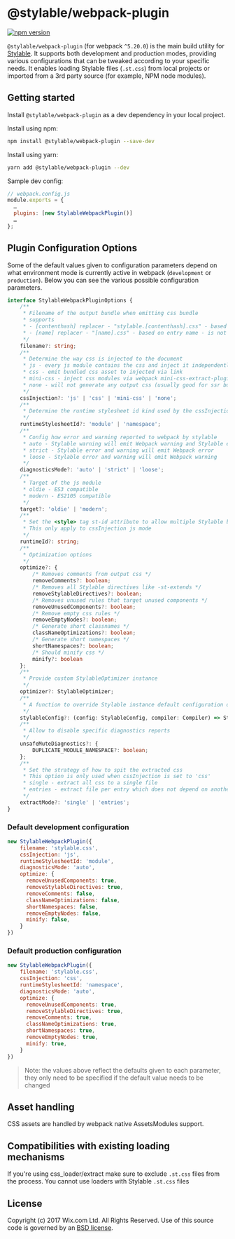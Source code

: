 # @stylable/webpack-plugin

[![npm version](https://img.shields.io/npm/v/@stylable/webpack-plugin.svg)](https://www.npmjs.com/package/@stylable/webpack-plugin)

`@stylable/webpack-plugin` (for webpack `^5.20.0`) is the main build utility for [Stylable](https://stylable.io/). It supports both development and production modes, providing various configurations that can be tweaked according to your specific needs. It enables loading Stylable files (`.st.css`) from local projects or imported from a 3rd party source (for example, NPM node modules).

## Getting started
Install `@stylable/webpack-plugin` as a dev dependency in your local project.

Install using npm:
```bash
npm install @stylable/webpack-plugin --save-dev
```

Install using yarn:
```bash
yarn add @stylable/webpack-plugin --dev
```

 Sample dev config:
```js
// webpack.config.js
module.exports = {
  …
  plugins: [new StylableWebpackPlugin()]
  …
};
```
## Plugin Configuration Options
Some of the default values given to configuration parameters depend on what environment mode is currently active in webpack (`development` or `production`).
Below you can see the various possible configuration parameters.

```ts
interface StylableWebpackPluginOptions {
    /**
     * Filename of the output bundle when emitting css bundle
     * supports 
     * - [contenthash] replacer - "stylable.[contenthash].css" - based on file content hash
     * - [name] replacer - "[name].css" - based on entry name - is not supported in "extractMode: 'single'" with multiple entries
     */
    filename?: string;
    /**
     * Determine the way css is injected to the document
     * js - every js module contains the css and inject it independently
     * css - emit bundled css asset to injected via link
     * mini-css - inject css modules via webpack mini-css-extract-plugin (can support dynamic splitting but order is not deterministic)
     * none - will not generate any output css (usually good for ssr bundles)
     */
    cssInjection?: 'js' | 'css' | 'mini-css' | 'none';
    /**
     * Determine the runtime stylesheet id kind used by the cssInjection js mode
     */
    runtimeStylesheetId?: 'module' | 'namespace';
    /**
     * Config how error and warning reported to webpack by stylable
     * auto - Stylable warning will emit Webpack warning and Stylable error will emit Webpack error
     * strict - Stylable error and warning will emit Webpack error
     * loose - Stylable error and warning will emit Webpack warning
     */
    diagnosticsMode?: 'auto' | 'strict' | 'loose';
    /**
     * Target of the js module
     * oldie - ES3 compatible
     * modern - ES2105 compatible
     */
    target?: 'oldie' | 'modern';
    /**
     * Set the <style> tag st-id attribute to allow multiple Stylable build to be separated in the head
     * This only apply to cssInjection js mode
     */
    runtimeId?: string;
    /**
     * Optimization options
     */
    optimize?: {
        /* Removes comments from output css */
        removeComments?: boolean;
        /* Removes all Stylable directives like -st-extends */
        removeStylableDirectives?: boolean;
        /* Removes unused rules that target unused components */
        removeUnusedComponents?: boolean;
        /* Remove empty css rules */
        removeEmptyNodes?: boolean;
        /* Generate short classnames */
        classNameOptimizations?: boolean;
        /* Generate short namespaces */
        shortNamespaces?: boolean;
        /* Should minify css */
        minify?: boolean
    };
    /**
     * Provide custom StylableOptimizer instance
     */
    optimizer?: StylableOptimizer;
    /**
     * A function to override Stylable instance default configuration options
     */
    stylableConfig?: (config: StylableConfig, compiler: Compiler) => StylableConfig;
    /**
     * Allow to disable specific diagnostics reports
     */
    unsafeMuteDiagnostics?: {
        DUPLICATE_MODULE_NAMESPACE?: boolean;
    };
    /**
     * Set the strategy of how to spit the extracted css
     * This option is only used when cssInjection is set to 'css'
     * single - extract all css to a single file
     * entries - extract file per entry which does not depend on another entry
     */
    extractMode?: 'single' | 'entries';
}

```

### Default development configuration
```js
new StylableWebpackPlugin({ 
    filename: 'stylable.css',
    cssInjection: 'js',
    runtimeStylesheetId: 'module',
    diagnosticsMode: 'auto',
    optimize: {
      removeUnusedComponents: true,
      removeStylableDirectives: true,
      removeComments: false,
      classNameOptimizations: false,
      shortNamespaces: false,
      removeEmptyNodes: false,
      minify: false,
    }
})
```

### Default production configuration
```js
new StylableWebpackPlugin({ 
    filename: 'stylable.css',
    cssInjection: 'css',
    runtimeStylesheetId: 'namespace',
    diagnosticsMode: 'auto',
    optimize: {
      removeUnusedComponents: true,
      removeStylableDirectives: true,
      removeComments: true,
      classNameOptimizations: true,
      shortNamespaces: true,
      removeEmptyNodes: true,
      minify: true,
    }
})
```
> Note: the values above reflect the defaults given to each parameter, they only need to be specified if the default value needs to be changed

## Asset handling
CSS assets are handled by webpack native AssetsModules support.

## Compatibilities with existing loading mechanisms
If you're using css_loader/extract make sure to exclude `.st.css` files from the process. You cannot use loaders with Stylable `.st.css` files

## License
Copyright (c) 2017 Wix.com Ltd. All Rights Reserved. Use of this source code is governed by an [BSD license](./LICENSE).
